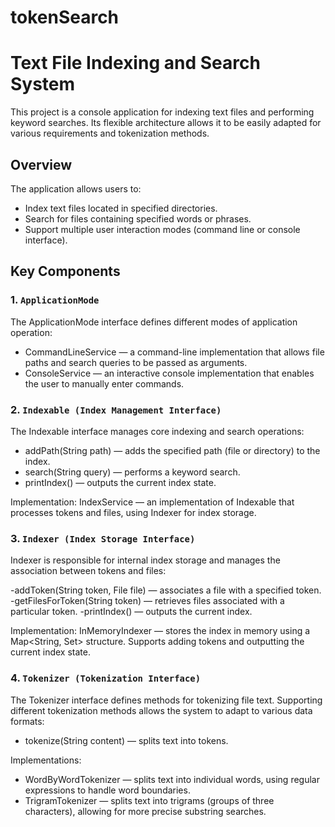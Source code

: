 # tokenSearch
# Text File Indexing and Search System

This project is a console application for indexing text files and performing keyword searches. Its flexible architecture allows it to be easily adapted for various requirements and tokenization methods.

## Overview

The application allows users to:

- Index text files located in specified directories.
- Search for files containing specified words or phrases.
- Support multiple user interaction modes (command line or console interface).

## Key Components

### 1. `ApplicationMode`
The ApplicationMode interface defines different modes of application operation:

- CommandLineService — a command-line implementation that allows file paths and search queries to be passed as arguments.
- ConsoleService — an interactive console implementation that enables the user to manually enter commands.

### 2. `Indexable (Index Management Interface)`
The Indexable interface manages core indexing and search operations:

- addPath(String path) — adds the specified path (file or directory) to the index.
- search(String query) — performs a keyword search.
- printIndex() — outputs the current index state.

Implementation: IndexService — an implementation of Indexable that processes tokens and files, using Indexer for index storage.

### 3. `Indexer (Index Storage Interface)`
Indexer is responsible for internal index storage and manages the association between tokens and files:

-addToken(String token, File file) — associates a file with a specified token.
-getFilesForToken(String token) — retrieves files associated with a particular token.
-printIndex() — outputs the current index.

Implementation: InMemoryIndexer — stores the index in memory using a Map<String, Set<File>> structure. Supports adding tokens and outputting the current index state.

### 4. `Tokenizer (Tokenization Interface)`
The Tokenizer interface defines methods for tokenizing file text. Supporting different tokenization methods allows the system to adapt to various data formats:

- tokenize(String content) — splits text into tokens.

Implementations:
- WordByWordTokenizer — splits text into individual words, using regular expressions to handle word boundaries.
- TrigramTokenizer — splits text into trigrams (groups of three characters), allowing for more precise substring searches.
